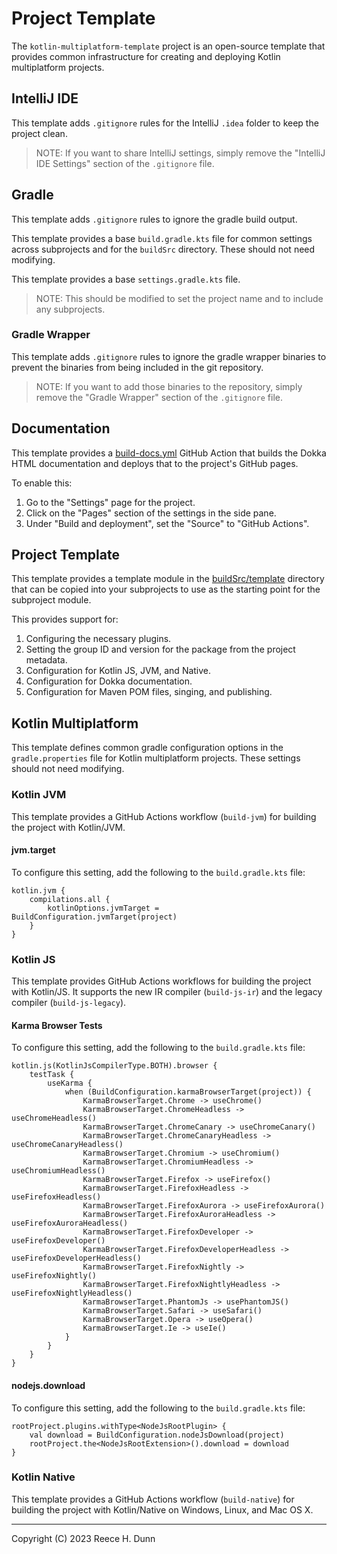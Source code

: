 # Project Template
The `kotlin-multiplatform-template` project is an open-source template that
provides common infrastructure for creating and deploying Kotlin multiplatform
projects.

## IntelliJ IDE
This template adds `.gitignore` rules for the IntelliJ `.idea` folder to keep
the project clean.
> NOTE: If you want to share IntelliJ settings, simply remove the "IntelliJ IDE
> Settings" section of the `.gitignore` file.

## Gradle
This template adds `.gitignore` rules to ignore the gradle build output.

This template provides a base `build.gradle.kts` file for common settings
across subprojects and for the `buildSrc` directory. These should not need
modifying.

This template provides a base `settings.gradle.kts` file.
> NOTE: This should be modified to set the project name and to include any
> subprojects.

### Gradle Wrapper
This template adds `.gitignore` rules to ignore the gradle wrapper binaries to
prevent the binaries from being included in the git repository.
> NOTE: If you want to add those binaries to the repository, simply remove the
> "Gradle Wrapper" section of the `.gitignore` file.

## Documentation
This template provides a [build-docs.yml](../../.github/workflows/build-docs.yml)
GitHub Action that builds the Dokka HTML documentation and deploys that to the
project's GitHub pages.

To enable this:
1. Go to the "Settings" page for the project.
2. Click on the "Pages" section of the settings in the side pane.
3. Under "Build and deployment", set the "Source" to "GitHub Actions".

## Project Template
This template provides a template module in the
[buildSrc/template](../../buildSrc/template) directory that can be copied
into your subprojects to use as the starting point for the subproject module.

This provides support for:
1. Configuring the necessary plugins.
2. Setting the group ID and version for the package from the project metadata.
3. Configuration for Kotlin JS, JVM, and Native.
4. Configuration for Dokka documentation.
5. Configuration for Maven POM files, singing, and publishing.

## Kotlin Multiplatform
This template defines common gradle configuration options in the
`gradle.properties` file for Kotlin multiplatform projects. These settings
should not need modifying.

### Kotlin JVM
This template provides a GitHub Actions workflow (`build-jvm`) for building the
project with Kotlin/JVM.

#### jvm.target
To configure this setting, add the following to the `build.gradle.kts` file:
```
kotlin.jvm {
    compilations.all {
        kotlinOptions.jvmTarget = BuildConfiguration.jvmTarget(project)
    }
}
```

### Kotlin JS
This template provides GitHub Actions workflows for building the project with
Kotlin/JS. It supports the new IR compiler (`build-js-ir`) and the legacy
compiler (`build-js-legacy`).

#### Karma Browser Tests
To configure this setting, add the following to the `build.gradle.kts` file:
```
kotlin.js(KotlinJsCompilerType.BOTH).browser {
    testTask {
        useKarma {
            when (BuildConfiguration.karmaBrowserTarget(project)) {
                KarmaBrowserTarget.Chrome -> useChrome()
                KarmaBrowserTarget.ChromeHeadless -> useChromeHeadless()
                KarmaBrowserTarget.ChromeCanary -> useChromeCanary()
                KarmaBrowserTarget.ChromeCanaryHeadless -> useChromeCanaryHeadless()
                KarmaBrowserTarget.Chromium -> useChromium()
                KarmaBrowserTarget.ChromiumHeadless -> useChromiumHeadless()
                KarmaBrowserTarget.Firefox -> useFirefox()
                KarmaBrowserTarget.FirefoxHeadless -> useFirefoxHeadless()
                KarmaBrowserTarget.FirefoxAurora -> useFirefoxAurora()
                KarmaBrowserTarget.FirefoxAuroraHeadless -> useFirefoxAuroraHeadless()
                KarmaBrowserTarget.FirefoxDeveloper -> useFirefoxDeveloper()
                KarmaBrowserTarget.FirefoxDeveloperHeadless -> useFirefoxDeveloperHeadless()
                KarmaBrowserTarget.FirefoxNightly -> useFirefoxNightly()
                KarmaBrowserTarget.FirefoxNightlyHeadless -> useFirefoxNightlyHeadless()
                KarmaBrowserTarget.PhantomJs -> usePhantomJS()
                KarmaBrowserTarget.Safari -> useSafari()
                KarmaBrowserTarget.Opera -> useOpera()
                KarmaBrowserTarget.Ie -> useIe()
            }
        }
    }
}
```

#### nodejs.download
To configure this setting, add the following to the `build.gradle.kts` file:
```
rootProject.plugins.withType<NodeJsRootPlugin> {
    val download = BuildConfiguration.nodeJsDownload(project)
    rootProject.the<NodeJsRootExtension>().download = download
}
```

### Kotlin Native
This template provides a GitHub Actions workflow (`build-native`) for building
the project with Kotlin/Native on Windows, Linux, and Mac OS X.

---
Copyright (C) 2023 Reece H. Dunn
